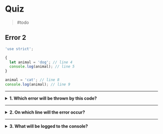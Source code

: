 # Quiz

> #todo

## Error 2

```js
'use strict';

{
  let animal = 'dog'; // line 4
  console.log(animal); // line 5
}

animal = 'cat'; // line 8
console.log(animal); // line 9
```

---

<details>
<summary><strong>1. Which error will be thrown by this code?</strong></summary>
<br>

<details>
<summary><em>A. SyntaxError</em></summary>
<br>

✖ Nope.

There is only one variable declared in this program, so no risk of declaring the
same one twice.

</details>
<details>
<summary><em>B. ReferenceError</em></summary>
<br>

✔ Correct!

The `animal` variable is declared in the _inner scope_ (line 4), it is not
available _outside_ of this scope.

Trying to assign the variable on line 8 will cause a `ReferenceError` because
the variable was only declared _inside_ the scope.

</details>
<details>
<summary><em>C. Trick question, there is no error!</em></summary>
<br>

Not so easy ;) There is an error in this program.

</details>

</details>

---

<details>
<summary><strong>2. On which line will the error occur?</strong></summary>
<br>

<details>
<summary><em>A. line 4</em></summary>
<br>

✖ Nope.

There is nothing wrong with this line, it's ok to declare a new variable inside
a block scope.

</details>
<details>
<summary><em>B. line 5</em></summary>
<br>

✖ Nope.

There is nothing wrong here, it's ok to read a variable that was declared in the
same scope.

</details>
<details>
<summary><em>C. line 8</em></summary>
<br>

✔ Correct!

8 will throw a `ReferenceError` when it tries to assign a new value to `animal`
because the variable has never been declared in the _outer scope_.

`animal` is available in the _inner scope_ because that is where it was
declared, but variables declared in an inner scope are not available in an
_outer scope_.

</details>
<details>
<summary><em>D. line 9</em></summary>
<br>

✖ Nope.

This line will never be executed! The error occurred on line 8 so the program
stops on line 8.

</details>

</details>

---

<details>
<summary><strong>3. What will be logged to the console?</strong></summary>
<br>

<details>
<summary><em>A. <code>"dog"</code> then <code>ReferenceError</code></em></summary>
<br>

✔ Correct!

On line 5 `"dog"` will be logged to the console, and on line 8 there will be a
`ReferenceError`.

The second log (line 9) will never be executed because the error happens earlier
in the program.

</details>
<details>
<summary><em>B. <code>"cat"</code> then <code>ReferenceError</code></em></summary>
<br>

✖ Nope.

This program will never log `"cat"`. The variable `animal` was initialized to
`"dog"` and it's block scope is closed without assigning a different value.

</details>
<details>
<summary><em>C.  <code>"dog"</code> then <code>SyntaxError</code></em></summary>
<br>

✖ Nope.

This program will log `"dog"`, but the error is not the correct.

</details>

</details>
